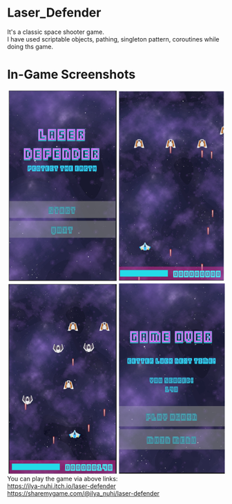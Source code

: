 # Laser_Defender
It's a classic space shooter game.  
I have used scriptable objects, pathing, singleton pattern, coroutines while doing ths game.  
# In-Game Screenshots
![alt text](https://github.com/ilya-nuhi/Laser_Defender/blob/main/laser_defender.png?raw=true)  
You can play the game via above links:  
https://ilya-nuhi.itch.io/laser-defender  
https://sharemygame.com/@ilya_nuhi/laser-defender
